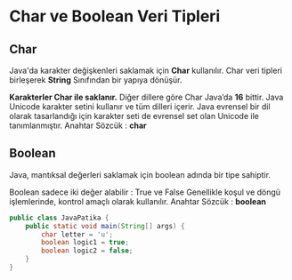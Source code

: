 # Char ve Boolean Veri Tipleri
## Char
Java'da karakter değişkenleri saklamak için **Char** kullanılır. Char veri tipleri birleşerek **String** Sınıfından bir yapıya dönüşür.

**Karakterler Char ile saklanır.**
Diğer dillere göre Char Java’da **16** bittir.
Java Unicode karakter setini kullanır ve tüm dilleri içerir.
Java evrensel bir dil olarak tasarlandığı için karakter seti de evrensel set olan Unicode ile tanımlanmıştır.
Anahtar Sözcük : **char**

## Boolean
Java, mantıksal değerleri saklamak için boolean adında bir tipe sahiptir.

Boolean sadece iki değer alabilir : True ve False
Genellikle koşul ve döngü işlemlerinde, kontrol amaçlı olarak kullanılır.
Anahtar Sözcük : **boolean**
```java
public class JavaPatika {
    public static void main(String[] args) {
        char letter = 'u';
        boolean logic1 = true;
        boolean logic2 = false;
    }
}
```